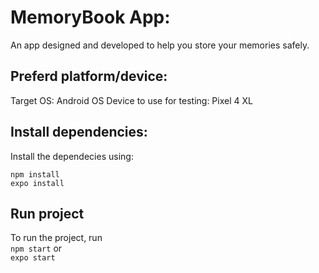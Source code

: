 # MemoryBook App:

An app designed and developed to help you store your memories safely.

## Preferd platform/device:

Target OS: Android OS
Device to use for testing: Pixel 4 XL

## Install dependencies:

Install the dependecies using:

<code>npm install</code>  
<code>expo install</code>

## Run project

To run the project, run  
 <code>npm start</code> or  
 <code>expo start</code>
